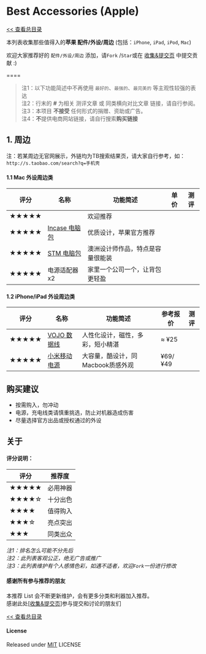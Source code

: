 # Best Accessories (Apple)

[<< 查看总目录]

本列表收集那些值得入的**苹果 配件/外设/周边** (包括：`iPhone`, `iPad`, `iPod`, `Mac`)

欢迎大家推荐好的 `配件/外设/周边` 添加，请`Fork` /`Star`或在 [收集&提交页] 中提交贡献 :)

====

>注1：以下功能简述中不再使用 `最好的`、`最强的`、`最完美的` 等主观性较强的表达  
>注2：行末的 **#** 为相关 测评文章 或 同类横向对比文章 链接，请自行参阅。  
>注3：本项目 **不接受** 任何形式的捐赠、资助或广告。  
>注4：**不**提供电商网站链接，请自行搜索**购买链接**  

## 1. 周边

注：若某周边无官网展示，外链均为TB搜索结果页，请大家自行参考，如：
`http://s.taobao.com/search?q=手机壳`

#### 1.1 Mac 外设周边类

评分   | 名称  | 功能简述 | 单价 | 测评
----- | ----- | ------ | ----- | -----
★★★★★  |  | 欢迎推荐 |  | 
★★★★★  | [Incase 电脑包] | 优质设计，苹果官方推荐 |  | 
★★★★★  | [STM 电脑包] | 澳洲设计师作品，特点是容量很能装 |  | 
★★★★★  | 电源适配器x2 | 家里一个公司一个，让背包更轻盈 |  | 

#### 1.2 iPhone/iPad 外设周边类

评分   | 名称  | 功能简述 | 参考报价 | 测评
----- | ----- | ------ | ----- | -----
★★★★★  | [VOJO 数据线] | 人性化设计，磁性，多彩，短小精湛 | ≈ ¥25 | 
★★★★★  | [小米移动电源] | 大容量，酷设计，同Macbook质感外观 | ¥69/¥49 | 

## 购买建议

* 按需购入，勿冲动
* 电源，充电线类请慎重挑选，防止对机器造成伤害
* 尽量选择官方出品或授权通过的外设

## 关于

#### 评分说明： 
 
评分   | 推荐度 
----- | -----
★★★★★ | 必用神器
★★★★☆ | 十分出色
★★★★  | 值得购入
★★★☆  | 亮点突出
★★★   | 同类出众

*注1：排名怎么可能不分先后*  
*注2：此列表客观公正，绝无广告或推广*  
*注3：此列表维护有个人感情色彩，如遇不适者，欢迎`Fork`一份进行修改*

#### 感谢所有参与推荐的朋友

本推荐 List 会不断更新维护，会有更多分类和利器加入推荐。  
感谢此处\[[收集&提交页]\]参与提交和讨论的朋友们

[<< 查看总目录]

#### License

Released under [MIT] LICENSE

[<< 查看总目录]: https://github.com/hzlzh/Best-App
[issue]: https://github.com/hzlzh/Best-App/issues
[收集&提交页]: https://github.com/hzlzh/Best-App/issues
[反馈]: https://github.com/hzlzh/Best-App/issues/new
[MIT]: http://rem.mit-license.org/
[Incase 电脑包]: http://goincase.com/
[STM 电脑包]: http://www.stmbags.com.au/

[VOJO 数据线]: http://vojotech.taobao.com/
[小米移动电源]: http://www.xiaomi.com/dianyuan